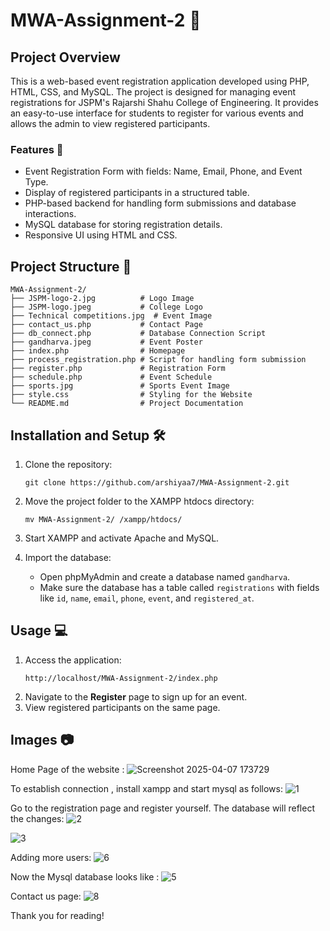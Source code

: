 # MWA-Assignment-2 🚀

## Project Overview

This is a web-based event registration application developed using PHP, HTML, CSS, and MySQL. The project is designed for managing event registrations for JSPM's Rajarshi Shahu College of Engineering. It provides an easy-to-use interface for students to register for various events and allows the admin to view registered participants.

### Features 🌟

- Event Registration Form with fields: Name, Email, Phone, and Event Type.
- Display of registered participants in a structured table.
- PHP-based backend for handling form submissions and database interactions.
- MySQL database for storing registration details.
- Responsive UI using HTML and CSS.

## Project Structure 📂

```
MWA-Assignment-2/
├── JSPM-logo-2.jpg          # Logo Image
├── JSPM-logo.jpeg           # College Logo
├── Technical competitions.jpg  # Event Image
├── contact_us.php           # Contact Page
├── db_connect.php           # Database Connection Script
├── gandharva.jpeg           # Event Poster
├── index.php                # Homepage
├── process_registration.php # Script for handling form submission
├── register.php             # Registration Form
├── schedule.php             # Event Schedule
├── sports.jpg               # Sports Event Image
├── style.css                # Styling for the Website
└── README.md                # Project Documentation
```

## Installation and Setup 🛠️

1. Clone the repository:
   ```
   git clone https://github.com/arshiyaa7/MWA-Assignment-2.git
   ```
2. Move the project folder to the XAMPP htdocs directory:
   ```
   mv MWA-Assignment-2/ /xampp/htdocs/
   ```
3. Start XAMPP and activate Apache and MySQL.
  
4. Import the database:
   - Open phpMyAdmin and create a database named `gandharva`.
   - Make sure the database has a table called `registrations` with fields like `id`, `name`, `email`, `phone`, `event`, and `registered_at`.

## Usage 💻

1. Access the application:
   ```
   http://localhost/MWA-Assignment-2/index.php
   ```
2. Navigate to the **Register** page to sign up for an event.
3. View registered participants on the same page.

## Images 📷
Home Page of the website :
![Screenshot 2025-04-07 173729](https://github.com/user-attachments/assets/2f91f7f1-2a3d-4b63-884f-d7efa296b353)

To establish connection , install xampp and start mysql as follows:
![1](https://github.com/user-attachments/assets/6e7605a1-68b3-43ec-bd04-e4579d700d5c)

Go to the registration page and register yourself. The database will reflect the changes:
![2](https://github.com/user-attachments/assets/d457d878-2475-404f-bbb9-057e0459b321)

![3](https://github.com/user-attachments/assets/610f5a51-4e87-4a9a-92fe-c043b77e9fd7)

Adding more users:
![6](https://github.com/user-attachments/assets/a2362e65-afc4-4b68-849b-1022313c3676)

Now the Mysql database looks like : 
![5](https://github.com/user-attachments/assets/803d7d2a-847d-4d24-9212-0bb120127c70)

Contact us page:
![8](https://github.com/user-attachments/assets/4e57d72d-ae98-47ae-b859-7b1c097407ad)

Thank you for reading!

